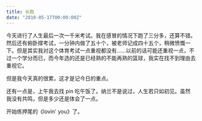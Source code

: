 ```yaml
---
title: 长跑
date: "2010-05-17T00:00:00Z"
---
```


今天进行了人生最后一次一千米考试。我在感冒的情况下跑了三分多，还算不错。然后还有俯卧撑考试，一分钟内做了五十个，被老师记成四十五个，稍微愤慨一下。但是其实我对这个体育考试一点重视都没有……以前的话可能还重视一点，不过一个学分而已，而今年选的还是已经熟的不能再熟的篮球，我实在找不到理由去重视它。

但是我今天真的很累，这才是记今日的重点。

还有一点是，上午我去找 pin 吃午饭了。纳兰不是说过，人生若只如初见。虽然我没有共鸣，但是多少还是体会了一点。

开始练押尾的《lovin' you》了。
